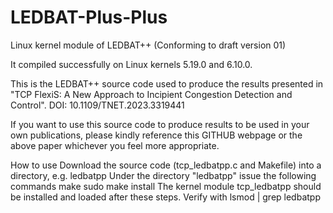 # LEDBAT-Plus-Plus

Linux kernel module of LEDBAT++ (Conforming to draft version 01)

It compiled successfully on Linux kernels 5.19.0 and 6.10.0.

This is the LEDBAT++ source code used to produce the results presented in "TCP FlexiS: A New Approach to Incipient Congestion Detection and Control".
DOI: 10.1109/TNET.2023.3319441

If you want to use this source code to produce results to be used in your own publications, please kindly reference this GITHUB webpage or the above paper whichever you feel more appropriate.

How to use
    Download the source code (tcp_ledbatpp.c and Makefile) into a directory, e.g. ledbatpp
    Under the directory "ledbatpp" issue the following commands 
    make
    sudo make install
    The kernel module tcp_ledbatpp should be installed and loaded after these steps.
    Verify with lsmod | grep ledbatpp

